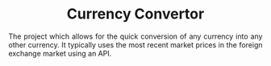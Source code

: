 <h1 align='center'> Currency Convertor </h1>

<p align='justify'> The project which allows for the quick conversion of any currency into any other currency. It typically uses the most recent market prices in the foreign exchange market using an API.</p>

